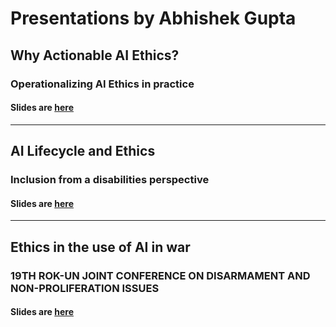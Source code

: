 # Presentations by Abhishek Gupta 

## Why Actionable AI Ethics?
### Operationalizing AI Ethics in practice 
#### Slides are [here](https://atg-abhishek.github.io/presentations/why-actionable-ai-ethics.html)
---

## AI Lifecycle and Ethics
### Inclusion from a disabilities perspective
#### Slides are [here](https://atg-abhishek.github.io/presentations/disability_ai.html)

---

## Ethics in the use of AI in war
### 19TH ROK-UN JOINT CONFERENCE ON DISARMAMENT AND NON-PROLIFERATION ISSUES
#### Slides are [here](https://atg-abhishek.github.io/presentations/ai_ethics_war.html)
